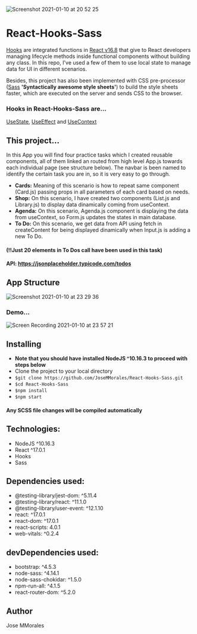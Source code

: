 ![Screenshot 2021-01-10 at 20 52 25](https://user-images.githubusercontent.com/43299285/104133764-de48c980-5385-11eb-8f87-629c05ea405f.png)

# React-Hooks-Sass 

[Hooks](https://reactjs.org/docs/hooks-faq.html#do-i-need-to-rewrite-all-my-class-components) are integrated functions in [React v16.8](https://reactjs.org/blog/2019/02/06/react-v16.8.0.html) that give to React developers managing lifecycle methods inside functional components without building any class. In this repo, I've used a few of them to use local state to manage data for UI in different scenarios. 

Besides, this project has also been implemented with CSS pre-processor ([Sass](https://create-react-app.dev/docs/adding-a-sass-stylesheet/) **'Syntactically awesome style sheets'**) to build the style sheets faster, which are executed on the server and sends CSS to the browser.

### Hooks in React-Hooks-Sass are...

[UseState](https://reactjs.org/docs/hooks-state.html), [UseEffect](https://reactjs.org/docs/hooks-effect.html) and [UseContext](https://reactjs.org/docs/hooks-reference.html#usecontext)

## This project...
In this App you will find four practice tasks which I created reusable components, all of them linked an routed from high level App.js towards each individual page (see structure below). The navbar is been named to identify the certain task you are in, so it is very easy to go through. 

* **Cards:** Meaning of this scenario is how to repeat same component (Card.js) passing props in all parameters of each card based on needs.
* **Shop:** On this scenario, I have created two components (List.js and Library.js) to display data dinamically coming from useContext.
* **Agenda:** On this scenario, Agenda.js component is displaying the data from useContext, so Form.js updates the states in main database.
* **To Do:** On this scenario, we get data from API using fetch in createContent for being displayed dinamically when Input.js is adding a new To Do.

#### (!!Just 20 elements in To Dos call have been used in this task)
#### API: https://jsonplaceholder.typicode.com/todos 

## App Structure
![Screenshot 2021-01-10 at 23 29 36](https://user-images.githubusercontent.com/43299285/104137258-ced47b00-539b-11eb-9480-43f4ab4d5707.png)

### Demo...
![Screen Recording 2021-01-10 at 23 57 21](https://user-images.githubusercontent.com/43299285/104137827-faf1fb00-539f-11eb-9211-7327fdfcedc0.gif)

## Installing
* **Note that you should have installed NodeJS ^10.16.3 to proceed with steps below**
* Clone the project to your local directory
* `$git clone https://github.com/JoseMMorales/React-Hooks-Sass.git`
* `$cd React-Hooks-Sass`
* `$npm install`
* `$npm start`

#### Any SCSS file changes will be compiled automatically 

## Technologies: 
* NodeJS ^10.16.3
* React ^17.0.1
* Hooks
* Sass

## Dependencies used: 
* @testing-library/jest-dom: ^5.11.4
* @testing-library/react: ^11.1.0
* @testing-library/user-event: ^12.1.10
* react: ^17.0.1
* react-dom: ^17.0.1
* react-scripts: 4.0.1
* web-vitals: ^0.2.4

## devDependencies used: 
* bootstrap: ^4.5.3
* node-sass: ^4.14.1
* node-sass-chokidar: ^1.5.0
* npm-run-all: ^4.1.5
* react-router-dom: ^5.2.0

## Author
Jose MMorales